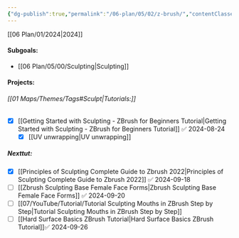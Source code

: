 ```yaml
---
{"dg-publish":true,"permalink":"/06-plan/05/02/z-brush/","contentClasses":"daily page-cyan Wednesday","tags":["goal"],"noteIcon":"","created":"2025-01-21T01:20:17.411+10:00","updated":"2025-01-28T04:27:39.775+10:00"}
---
```


[[06 Plan/01/2024\|2024]]
#### Subgoals:
- [[06 Plan/05/00/Sculpting\|Sculpting]]
#### Projects:
###### [[01 Maps/Themes/Tags#Sculpt\|Tutorials:]]
- [x] [[Getting Started with Sculpting - ZBrush for Beginners Tutorial\|Getting Started with Sculpting - ZBrush for Beginners Tutorial]] ✅ 2024-08-24
	- [x] [[UV unwrapping\|UV unwrapping]]
##### Nexttut:
- [x] [[Principles of Sculpting  Complete Guide to Zbrush 2022\|Principles of Sculpting  Complete Guide to Zbrush 2022]] ✅ 2024-09-18
- [ ] [[Zbrush Sculpting  Base Female Face Forms\|Zbrush Sculpting  Base Female Face Forms]] ✅ 2024-09-20
- [ ] [[07/YouTube/Tutorial/Tutorial Sculpting Mouths in ZBrush  Step by Step\|Tutorial Sculpting Mouths in ZBrush  Step by Step]]
- [ ] [[Hard Surface Basics  ZBrush Tutorial\|Hard Surface Basics  ZBrush Tutorial]]✅ 2024-09-26
